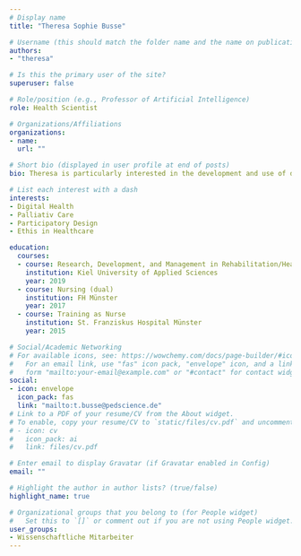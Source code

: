 ```yaml
---
# Display name
title: "Theresa Sophie Busse"

# Username (this should match the folder name and the name on publications)
authors:
- "theresa"

# Is this the primary user of the site?
superuser: false

# Role/position (e.g., Professor of Artificial Intelligence)
role: Health Scientist

# Organizations/Affiliations
organizations:
- name: 
  url: ""

# Short bio (displayed in user profile at end of posts)
bio: Theresa is particularly interested in the development and use of digital applications in palliative care and related ethical issues.

# List each interest with a dash
interests:
- Digital Health
- Palliativ Care
- Participatory Design
- Ethis in Healthcare

education:
  courses:
  - course: Research, Development, and Management in Rehabilitation/Health (MA)
    institution: Kiel University of Applied Sciences
    year: 2019
  - course: Nursing (dual)
    institution: FH Münster
    year: 2017
  - course: Training as Nurse
    institution: St. Franziskus Hospital Münster
    year: 2015

# Social/Academic Networking
# For available icons, see: https://wowchemy.com/docs/page-builder/#icons
#   For an email link, use "fas" icon pack, "envelope" icon, and a link in the
#   form "mailto:your-email@example.com" or "#contact" for contact widget.
social:
- icon: envelope
  icon_pack: fas
  link: "mailto:t.busse@pedscience.de"
# Link to a PDF of your resume/CV from the About widget.
# To enable, copy your resume/CV to `static/files/cv.pdf` and uncomment the lines below.
# - icon: cv
#   icon_pack: ai
#   link: files/cv.pdf

# Enter email to display Gravatar (if Gravatar enabled in Config)
email: ""

# Highlight the author in author lists? (true/false)
highlight_name: true

# Organizational groups that you belong to (for People widget)
#   Set this to `[]` or comment out if you are not using People widget.
user_groups:
- Wissenschaftliche Mitarbeiter
---
```

